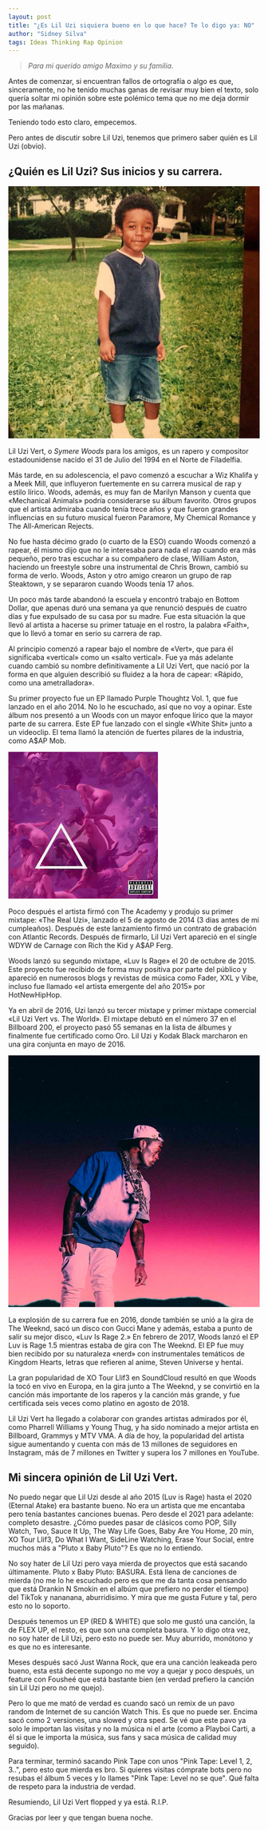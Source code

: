 ```yaml
---
layout: post
title: "¿Es Lil Uzi siquiera bueno en lo que hace? Te lo digo ya: NO"
author: "Sidney Silva"
tags: Ideas Thinking Rap Opinion
---
```


> *Para mi querido amigo Maximo y su familia*.

Antes de comenzar, si encuentran fallos de ortografía o algo es que, sinceramente, no he tenido muchas ganas de revisar muy bien el texto, solo quería soltar mi opinión sobre este polémico tema que no me deja dormir por las mañanas.

Teniendo todo esto claro, empecemos.

Pero antes de discutir sobre Lil Uzi, tenemos que primero saber quién es Lil Uzi (obvio).

## ¿Quién es Lil Uzi? Sus inicios y su carrera.

![Baby Lil Uzi](image.png)

Lil Uzi Vert, o *Symere Woods* para los amigos, es un rapero y compositor estadounidense nacido el 31 de Julio del 1994 en el Norte de Filadelfia.

Más tarde, en su adolescencia, el pavo comenzó a escuchar a Wiz Khalifa y a Meek Mill, que influyeron fuertemente en su carrera musical de rap y estilo lírico. Woods, además, es muy fan de Marilyn Manson y cuenta que «Mechanical Animals» podría considerarse su álbum favorito. Otros grupos que el artista admiraba cuando tenía trece años y que fueron grandes influencias en su futuro musical fueron Paramore, My Chemical Romance y The All-American Rejects.

No fue hasta décimo grado (o cuarto de la ESO) cuando Woods comenzó a rapear, él mismo dijo que no le interesaba para nada el rap cuando era más pequeño, pero tras escuchar a su compañero de clase, William Aston, haciendo un freestyle sobre una instrumental de Chris Brown, cambió su forma de verlo. Woods, Aston y otro amigo crearon un grupo de rap Steaktown, y se separaron cuando Woods tenía 17 años.

Un poco más tarde abandonó la escuela y encontró trabajo en Bottom Dollar, que  apenas duró una semana ya que renunció después de cuatro días y fue expulsado de su casa por su madre. Fue esta situación la que llevó al artista a hacerse su primer tatuaje en el rostro, la palabra «Faith», que lo llevó a tomar en serio su carrera de rap.

Al principio comenzó a rapear bajo el nombre de «Vert», que para él significaba «vertical» como un «salto vertical». Fue ya más adelante cuando cambió su nombre definitivamente a Lil Uzi Vert, que nació por la forma en que alguien describió su fluidez a la hora de capear: «Rápido, como una ametralladora».

Su primer proyecto fue un EP llamado Purple Thoughtz Vol. 1, que fue lanzado en el año 2014. No lo he escuchado, así que no voy a opinar. Este álbum nos presentó a un Woods con un mayor enfoque lírico que la mayor parte de su carrera. Este EP fue lanzado con el single «White Shit» junto a un videoclip. El tema llamó la atención de fuertes pilares de la industria, como A$AP Mob.

![Purple Thoughtz Vol. 1 Album Cover](image-1.png)

Poco después el artista firmó con The Academy y produjo su primer mixtape: «The Real Uzi», lanzado el 5 de agosto de 2014 (3 dias antes de mi cumpleaños). Después de este lanzamiento firmó un contrato de grabación con Atlantic Records. Después de firmarlo, Lil Uzi Vert apareció en el single WDYW de Carnage con Rich the Kid y A$AP Ferg.

Woods lanzó su segundo mixtape, «Luv Is Rage» el 20 de octubre de 2015. Este proyecto fue recibido de forma muy positiva por parte del público y apareció en numerosos blogs y revistas de música como Fader, XXL y Vibe, incluso fue llamado «el artista emergente del año 2015» por HotNewHipHop.

Ya en abril de 2016, Uzi lanzó su tercer mixtape y primer mixtape comercial «Lil Uzi Vert vs. The World». El mixtape debutó en el número 37 en el Billboard 200, el proyecto pasó 55 semanas en la lista de álbumes y finalmente fue certificado como Oro. Lil Uzi y Kodak Black marcharon en una gira conjunta en mayo de 2016.

![Lil Uzi on Space](image-2.png)

La explosión de su carrera fue en 2016, donde también se unió a la gira de The Weeknd, sacó un disco con Gucci Mane y además, estaba a punto de salir su mejor disco, «Luv Is Rage 2.» En febrero de 2017, Woods lanzó el EP Luv is Rage 1.5 mientras estaba de gira con The Weeknd. El EP fue muy bien recibido por su naturaleza «nerd» con instrumentales temáticos de Kingdom Hearts, letras que refieren al anime, Steven Universe y hentai.

La gran popularidad de XO Tour Llif3 en SoundCloud resultó en que Woods la tocó en vivo en Europa, en la gira junto a The Weeknd, y se convirtió en la canción más importante de los raperos y la canción más grande, y fue certificada seis veces como platino en agosto de 2018.

Lil Uzi Vert ha llegado a colaborar con grandes artistas admirados por él, como Pharrell Williams y Young Thug, y ha sido nominado a mejor artista en Billboard, Grammys y MTV VMA. A día de hoy, la popularidad del artista sigue aumentando y cuenta con más de 13 millones de seguidores en Instagram, más de 7 millones en Twitter y supera los 7 millones en YouTube.

## Mi sincera opinión de Lil Uzi Vert.

No puedo negar que Lil Uzi desde al año 2015 (Luv is Rage) hasta el 2020 (Eternal Atake) era bastante bueno. No era un artista que me encantaba pero tenía bastantes canciones buenas. Pero desde el 2021 para adelante: completo desastre. ¿Cómo puedes pasar de clásicos como POP, Silly Watch, Two, Sauce It Up, The Way Life Goes, Baby Are You Home, 20 min, XO Tour Llif3, Do What I Want, SideLine Watching, Erase Your Social, entre muchos más a "Pluto x Baby Pluto"? Es que no lo entiendo.

No soy hater de Lil Uzi pero vaya mierda de proyectos que está sacando últimamente. Pluto x Baby Pluto: BASURA. Está llena de canciones de mierda (no me lo he escuchado pero es que me da tanta cosa pensando que está Drankin N Smokin en el albúm que prefiero no perder el tiempo) del TikTok y nananana, aburridisimo. Y mira que me gusta Future y tal, pero esto no lo soporto.

Después tenemos un EP (RED & WHITE) que solo me gustó una canción, la de FLEX UP, el resto, es que son una completa basura. Y lo digo otra vez, no soy hater de Lil Uzi, pero esto no puede ser. Muy aburrido, monótono y es que no es interesante.

Meses después sacó Just Wanna Rock, que era una canción leakeada pero bueno, esta está decente supongo no me voy a quejar y poco después, un feature con Fousheé que está bastante bien (en verdad prefiero la canción sin Lil Uzi pero no me quejo).

Pero lo que me mató de verdad es cuando sacó un remix de un pavo random de Internet de su canción Watch This. Es que no puede ser. Encima sacó como 2 versiones, una slowed y otra sped. Se vé que este pavo ya solo le importan las visitas y no la música ni el arte (como a Playboi Carti, a él si que le importa la música, sus fans y saca música de calidad muy seguido).

Para terminar, terminó sacando Pink Tape con unos "Pink Tape: Level 1, 2, 3..", pero esto que mierda es bro. Si quieres visitas cómprate bots pero no resubas el álbum 5 veces y lo llames "Pink Tape: Level no se que". Qué falta de respeto para la industria de verdad.

Resumiendo, Lil Uzi Vert flopped y ya está. R.I.P.

Gracias por leer y que tengan buena noche.